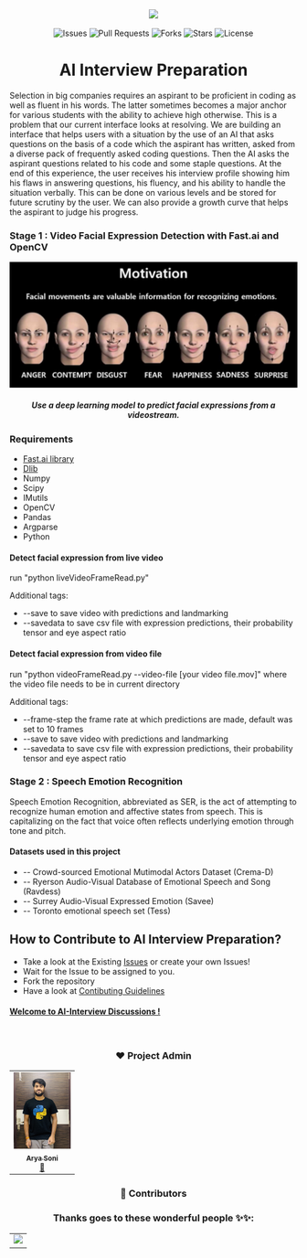 <div align="center">

<img src="./images/AI.gif" >

![Issues](https://img.shields.io/github/issues/aryasoni98/AI-Interview)
![Pull Requests](https://img.shields.io/github/issues-pr/aryasoni98/AI-Interview)
![Forks](https://img.shields.io/github/forks/aryasoni98/AI-Interview)
![Stars](https://img.shields.io/github/stars/aryasoni98/AI-Interview)
![License](https://img.shields.io/github/license/aryasoni98/AI-Interview)

# AI Interview Preparation

</diV>

Selection in big companies requires an aspirant to be proficient in coding as well as fluent in his words. The latter sometimes becomes a major anchor for various students with the ability to achieve high otherwise. This is a problem that our current interface looks at resolving. We are building an interface that helps users with a situation by the use of an AI that asks questions on the basis of a code which the aspirant has written, asked from a diverse pack of frequently asked coding questions. Then the AI asks the aspirant questions related to his code and some staple questions. At the end of this experience, the user receives his interview profile showing him his flaws in answering questions, his fluency, and his ability to handle the situation verbally. This can be done on various levels and be stored for future scrutiny by the user. We can also provide a growth curve that helps the aspirant to judge his progress.

### Stage 1 : Video Facial Expression Detection with Fast.ai and OpenCV

<div align="center">
<img src="./images/facial_movements.jpg" >

##### Use a deep learning model to predict facial expressions from a videostream.

</div>

### Requirements

- [Fast.ai library](https://docs.fast.ai/install.html)
- [Dlib](https://www.pyimagesearch.com/2017/03/27/how-to-install-dlib/)
- Numpy
- Scipy
- IMutils
- OpenCV
- Pandas
- Argparse
- Python

#### Detect facial expression from live video
run "python liveVideoFrameRead.py"

Additional tags:
- --save to save video with predictions and landmarking
- --savedata to save csv file with expression predictions, their probability tensor and eye aspect ratio

#### Detect facial expression from video file
run "python videoFrameRead.py --video-file [your video file.mov]" where the video file needs to be in current directory

Additional tags:
- --frame-step the frame rate at which predictions are made, default was set to 10 frames
- --save to save video with predictions and landmarking
- --savedata to save csv file with expression predictions, their probability tensor and eye aspect ratio

### Stage 2 : Speech Emotion Recognition

Speech Emotion Recognition, abbreviated as SER, is the act of attempting to recognize human emotion and affective states from speech. This is capitalizing on the fact that voice often reflects underlying emotion through tone and pitch.

#### Datasets used in this project
- -- Crowd-sourced Emotional Mutimodal Actors Dataset (Crema-D)
- -- Ryerson Audio-Visual Database of Emotional Speech and Song (Ravdess)
- -- Surrey Audio-Visual Expressed Emotion (Savee)
- -- Toronto emotional speech set (Tess)

## How to Contribute to AI Interview Preparation?

- Take a look at the Existing [Issues](https://github.com/aryasoni98/AI-Interview/issues) or create your own Issues!
- Wait for the Issue to be assigned to you.
- Fork the repository
- Have a look at [Contibuting Guidelines](https://github.com/aryasoni98/AI-Interview/blob/main/CONTRIBUTING.md)

#### [Welcome to AI-Interview Discussions !](https://github.com/aryasoni98/AI-Interview/discussions)

<br>

<div align="center">

### ❤️ Project Admin

 <table>
 	<tr>
 		<td align="center">
 			<a href="https://github.com/aryasoni98">
 				<img src="./images/aryasoni.JPG" width="100px" alt="" />
 				<br /> <sub><b>Arya Soni</b></sub>
 			</a>
 			<br /> <a href="https://github.com/aryasoni98">
 		   👑
 	    </a>
 		</td>
 	</tr>
 </table>

### 🌟 Contributors

### Thanks goes to these wonderful people ✨✨:

<table>
	<tr>
		<td>
       <a href="https://github.com/aryasoni98/AI-Interview/graphs/contributors">
       <img src="https://contrib.rocks/image?repo=aryasoni98/AI-Interview" />
       </a>
		</td>
	</tr>
</table>
</div>
